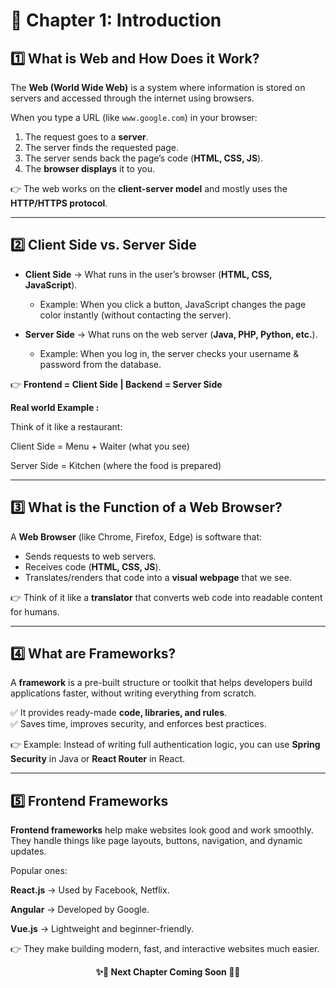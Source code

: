 # 📖 Chapter 1: Introduction

## 1️⃣ What is Web and How Does it Work?

The **Web (World Wide Web)** is a system where information is stored on servers and accessed through the internet using browsers.

When you type a URL (like `www.google.com`) in your browser:

1. The request goes to a **server**.
2. The server finds the requested page.
3. The server sends back the page’s code (**HTML, CSS, JS**).
4. The **browser displays** it to you.

👉 The web works on the **client-server model** and mostly uses the **HTTP/HTTPS protocol**.

---

## 2️⃣ Client Side vs. Server Side

- **Client Side** → What runs in the user’s browser (**HTML, CSS, JavaScript**).

  - Example: When you click a button, JavaScript changes the page color instantly (without contacting the server).

- **Server Side** → What runs on the web server (**Java, PHP, Python, etc.**).
  - Example: When you log in, the server checks your username & password from the database.

👉 **Frontend = Client Side | Backend = Server Side**

**Real world Example :**

Think of it like a restaurant:

Client Side = Menu + Waiter (what you see)

Server Side = Kitchen (where the food is prepared)

---

## 3️⃣ What is the Function of a Web Browser?

A **Web Browser** (like Chrome, Firefox, Edge) is software that:

- Sends requests to web servers.
- Receives code (**HTML, CSS, JS**).
- Translates/renders that code into a **visual webpage** that we see.

👉 Think of it like a **translator** that converts web code into readable content for humans.

---

## 4️⃣ What are Frameworks?

A **framework** is a pre-built structure or toolkit that helps developers build applications faster, without writing everything from scratch.

✅ It provides ready-made **code, libraries, and rules**.  
✅ Saves time, improves security, and enforces best practices.

👉 Example: Instead of writing full authentication logic, you can use **Spring Security** in Java or **React Router** in React.

---

## 5️⃣ Frontend Frameworks

**Frontend frameworks** help make websites look good and work smoothly.
They handle things like page layouts, buttons, navigation, and dynamic updates.

Popular ones:

**React.js** → Used by Facebook, Netflix.

**Angular** → Developed by Google.

**Vue.js** → Lightweight and beginner-friendly.

👉 They make building modern, fast, and interactive websites much easier.

<p align="center">
  <b>✨🚀 Next Chapter Coming Soon 🚀✨</b>
</p>
